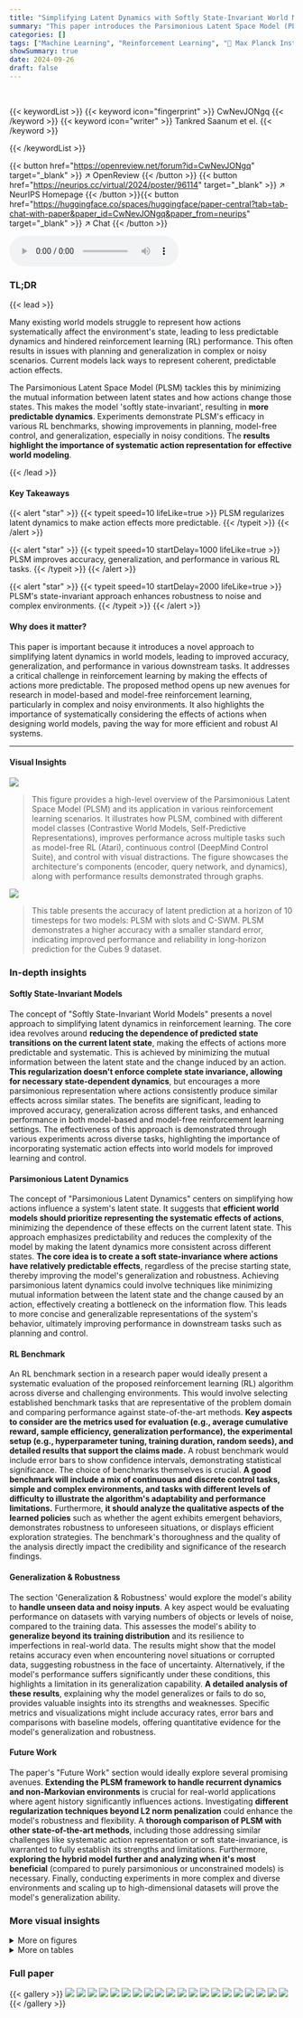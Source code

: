 ```yaml
---
title: "Simplifying Latent Dynamics with Softly State-Invariant World Models"
summary: "This paper introduces the Parsimonious Latent Space Model (PLSM), a novel world model that regularizes latent dynamics to improve action predictability, enhancing RL performance."
categories: []
tags: ["Machine Learning", "Reinforcement Learning", "🏢 Max Planck Institute for Biological Cybernetics",]
showSummary: true
date: 2024-09-26
draft: false
---
```


<br>

{{< keywordList >}}
{{< keyword icon="fingerprint" >}} CwNevJONgq {{< /keyword >}}
{{< keyword icon="writer" >}} Tankred Saanum et el. {{< /keyword >}}
 
{{< /keywordList >}}

{{< button href="https://openreview.net/forum?id=CwNevJONgq" target="_blank" >}}
↗ OpenReview
{{< /button >}}
{{< button href="https://neurips.cc/virtual/2024/poster/96114" target="_blank" >}}
↗ NeurIPS Homepage
{{< /button >}}{{< button href="https://huggingface.co/spaces/huggingface/paper-central?tab=tab-chat-with-paper&paper_id=CwNevJONgq&paper_from=neurips" target="_blank" >}}
↗ Chat
{{< /button >}}



<audio controls>
    <source src="https://ai-paper-reviewer.com/CwNevJONgq/podcast.wav" type="audio/wav">
    Your browser does not support the audio element.
</audio>


### TL;DR


{{< lead >}}

Many existing world models struggle to represent how actions systematically affect the environment's state, leading to less predictable dynamics and hindered reinforcement learning (RL) performance.  This often results in issues with planning and generalization in complex or noisy scenarios.  Current models lack ways to represent coherent, predictable action effects.



The Parsimonious Latent Space Model (PLSM) tackles this by minimizing the mutual information between latent states and how actions change those states.  This makes the model 'softly state-invariant', resulting in **more predictable dynamics**. Experiments demonstrate PLSM's efficacy in various RL benchmarks, showing improvements in planning, model-free control, and generalization, especially in noisy conditions.  The **results highlight the importance of systematic action representation for effective world modeling**.

{{< /lead >}}


#### Key Takeaways

{{< alert "star" >}}
{{< typeit speed=10 lifeLike=true >}} PLSM regularizes latent dynamics to make action effects more predictable. {{< /typeit >}}
{{< /alert >}}

{{< alert "star" >}}
{{< typeit speed=10 startDelay=1000 lifeLike=true >}} PLSM improves accuracy, generalization, and performance in various RL tasks. {{< /typeit >}}
{{< /alert >}}

{{< alert "star" >}}
{{< typeit speed=10 startDelay=2000 lifeLike=true >}} PLSM's state-invariant approach enhances robustness to noise and complex environments. {{< /typeit >}}
{{< /alert >}}

#### Why does it matter?
This paper is important because it introduces a novel approach to simplifying latent dynamics in world models, leading to improved accuracy, generalization, and performance in various downstream tasks.  It addresses a critical challenge in reinforcement learning by making the effects of actions more predictable. The proposed method opens up new avenues for research in model-based and model-free reinforcement learning, particularly in complex and noisy environments.  It also highlights the importance of systematically considering the effects of actions when designing world models, paving the way for more efficient and robust AI systems.

------
#### Visual Insights



![](https://ai-paper-reviewer.com/CwNevJONgq/figures_1_1.jpg)

> This figure provides a high-level overview of the Parsimonious Latent Space Model (PLSM) and its application in various reinforcement learning scenarios. It illustrates how PLSM, combined with different model classes (Contrastive World Models, Self-Predictive Representations), improves performance across multiple tasks such as model-free RL (Atari), continuous control (DeepMind Control Suite), and control with visual distractions. The figure showcases the architecture's components (encoder, query network, and dynamics), along with performance results demonstrated through graphs.





![](https://ai-paper-reviewer.com/CwNevJONgq/tables_17_1.jpg)

> This table presents the accuracy of latent prediction at a horizon of 10 timesteps for two models: PLSM with slots and C-SWM.  PLSM demonstrates a higher accuracy with a smaller standard error, indicating improved performance and reliability in long-horizon prediction for the Cubes 9 dataset.





### In-depth insights


#### Softly State-Invariant Models
The concept of "Softly State-Invariant World Models" presents a novel approach to simplifying latent dynamics in reinforcement learning.  The core idea revolves around **reducing the dependence of predicted state transitions on the current latent state**, making the effects of actions more predictable and systematic. This is achieved by minimizing the mutual information between the latent state and the change induced by an action.  **This regularization doesn't enforce complete state invariance, allowing for necessary state-dependent dynamics**, but encourages a more parsimonious representation where actions consistently produce similar effects across similar states.  The benefits are significant, leading to improved accuracy, generalization across different tasks, and enhanced performance in both model-based and model-free reinforcement learning settings. The effectiveness of this approach is demonstrated through various experiments across diverse tasks, highlighting the importance of incorporating systematic action effects into world models for improved learning and control.

#### Parsimonious Latent Dynamics
The concept of "Parsimonious Latent Dynamics" centers on simplifying how actions influence a system's latent state.  It suggests that **efficient world models should prioritize representing the systematic effects of actions**, minimizing the dependence of these effects on the current latent state. This approach emphasizes predictability and reduces the complexity of the model by making the latent dynamics more consistent across different states.  **The core idea is to create a soft state-invariance where actions have relatively predictable effects**, regardless of the precise starting state, thereby improving the model's generalization and robustness.  Achieving parsimonious latent dynamics could involve techniques like minimizing mutual information between the latent state and the change caused by an action, effectively creating a bottleneck on the information flow. This leads to more concise and generalizable representations of the system's behavior, ultimately improving performance in downstream tasks such as planning and control.

#### RL Benchmark
An RL benchmark section in a research paper would ideally present a systematic evaluation of the proposed reinforcement learning (RL) algorithm across diverse and challenging environments.  This would involve selecting established benchmark tasks that are representative of the problem domain and comparing performance against state-of-the-art methods.  **Key aspects to consider are the metrics used for evaluation (e.g., average cumulative reward, sample efficiency, generalization performance), the experimental setup (e.g., hyperparameter tuning, training duration, random seeds), and detailed results that support the claims made.** A robust benchmark would include error bars to show confidence intervals, demonstrating statistical significance. The choice of benchmarks themselves is crucial.  **A good benchmark will include a mix of continuous and discrete control tasks, simple and complex environments, and tasks with different levels of difficulty to illustrate the algorithm's adaptability and performance limitations.**  Furthermore, **it should analyze the qualitative aspects of the learned policies** such as whether the agent exhibits emergent behaviors, demonstrates robustness to unforeseen situations, or displays efficient exploration strategies.  The benchmark's thoroughness and the quality of the analysis directly impact the credibility and significance of the research findings.

#### Generalization & Robustness
The section 'Generalization & Robustness' would explore the model's ability to **handle unseen data and noisy inputs**.  A key aspect would be evaluating performance on datasets with varying numbers of objects or levels of noise, compared to the training data.  This assesses the model's ability to **generalize beyond its training distribution** and its resilience to imperfections in real-world data.  The results might show that the model retains accuracy even when encountering novel situations or corrupted data, suggesting robustness in the face of uncertainty. Alternatively, if the model's performance suffers significantly under these conditions, this highlights a limitation in its generalization capability.  **A detailed analysis of these results**, explaining why the model generalizes or fails to do so, provides valuable insights into its strengths and weaknesses.  Specific metrics and visualizations might include accuracy rates, error bars and comparisons with baseline models, offering quantitative evidence for the model's generalization and robustness.

#### Future Work
The paper's "Future Work" section would ideally explore several promising avenues.  **Extending the PLSM framework to handle recurrent dynamics and non-Markovian environments** is crucial for real-world applications where agent history significantly influences actions.  Investigating **different regularization techniques beyond L2 norm penalization** could enhance the model's robustness and flexibility. A **thorough comparison of PLSM with other state-of-the-art methods**, including those addressing similar challenges like systematic action representation or soft state-invariance, is warranted to fully establish its strengths and limitations.  Furthermore, **exploring the hybrid model further and analyzing when it's most beneficial** (compared to purely parsimonious or unconstrained models) is necessary. Finally, conducting experiments in more complex and diverse environments and scaling up to high-dimensional datasets will prove the model's generalization ability.


### More visual insights

<details>
<summary>More on figures
</summary>


![](https://ai-paper-reviewer.com/CwNevJONgq/figures_2_1.jpg)

> This figure visually demonstrates the effect of the Parsimonious Latent Space Model (PLSM) on latent dynamics.  The left panel shows a simple 2D latent space where an agent (represented by a heart) can move in nine possible directions, including staying still. The center panel illustrates the distribution of changes in latent states (Δz) for an unconstrained model. This distribution is diffuse, indicating that the model doesn't capture the systematic nature of the agent's actions. The right panel shows the same distribution for the PLSM. Here, the distribution is much more concentrated, revealing the improved predictability of the latent dynamics due to regularization.


![](https://ai-paper-reviewer.com/CwNevJONgq/figures_4_1.jpg)

> This figure displays the results of experiments comparing the performance of TD-MPC and RePo algorithms with and without the proposed PLSM method in continuous control tasks.  Subfigure (A) shows results for five DeepMind Control Suite tasks, while subfigure (B) shows results for five Distracting Control Suite tasks.  The y-axis represents the average episode return, while the x-axis represents the number of environment steps.  Shaded areas represent 95% confidence intervals. The results demonstrate that incorporating PLSM improves the average return in most of the tasks, indicating the benefit of the proposed method for improving the efficiency and generalization of planning algorithms in complex scenarios.


![](https://ai-paper-reviewer.com/CwNevJONgq/figures_5_1.jpg)

> This figure shows the results of applying the Parsimonious Latent Space Model (PLSM) to several Atari games using the Self-Predictive Representations (SPR) model. The PLSM model improves the performance of the SPR model in most games, as indicated by the higher human-normalized scores. The bars in the figure show the difference in human-normalized scores between the SPR model with and without PLSM, averaged over five random seeds. The results indicate that incorporating PLSM into SPR improves the performance of the model, highlighting the effectiveness of the proposed method.


![](https://ai-paper-reviewer.com/CwNevJONgq/figures_6_1.jpg)

> This figure compares the performance of contrastive world models (CWM) and parsimonious latent space models (PLSM) on long-horizon latent prediction tasks across six different environments. The results demonstrate that PLSM significantly improves prediction accuracy, particularly in the cubes and shapes datasets, where it achieves near-perfect accuracy even at prediction horizons of 10 timesteps. The shaded regions represent the standard error of the mean, showing the consistency of the results.


![](https://ai-paper-reviewer.com/CwNevJONgq/figures_7_1.jpg)

> This figure compares the performance of PLSM and CWM models on generalization and robustness tests.  The 'Novel cubes' and 'Novel shapes' plots show that PLSM generalizes better to unseen data with fewer objects than it was trained on, while the 'Noise σ = 0.1' and 'Noise σ = 0.2' plots demonstrate that PLSM is more robust to noisy data. The shaded areas and error bars represent confidence intervals.


![](https://ai-paper-reviewer.com/CwNevJONgq/figures_7_2.jpg)

> This figure displays a bar chart comparing the decodability (R-squared value) of generative factors from latent states (zt), object-matched query states (when the query is conditioned on the action affecting a specific object), and query states (ht) in general.  The results show that latent states (zt) have the highest decodability, meaning they retain the most information about the generative factors. Object-matched query states have intermediate decodability, while general query states (ht) have the lowest decodability. This demonstrates that the query network effectively filters out irrelevant information from the latent states, leaving only the information necessary to predict the effect of the action on the object it affects.


![](https://ai-paper-reviewer.com/CwNevJONgq/figures_14_1.jpg)

> This figure compares the latent space representations learned by PLSM and two other methods that use L1 and L2 regularization.  PLSM shows a more regular representation, while the others show a shrunken or distorted space.  It highlights how PLSM's mutual information minimization leads to better organization of the latent space.


![](https://ai-paper-reviewer.com/CwNevJONgq/figures_15_1.jpg)

> This figure compares the performance of the proposed Parsimonious Latent Space Model (PLSM) against a baseline contrastive world model (CWM) in predicting future latent states.  It shows that PLSM significantly improves accuracy, especially at longer prediction horizons (up to 10 timesteps), across various datasets (spaceinvaders, pong, cubes with 9 objects, shapes with 9 objects, dSprites with 4 factors, and MOVi-e). The results demonstrate PLSM's effectiveness in learning more predictable and generalizable latent dynamics.


![](https://ai-paper-reviewer.com/CwNevJONgq/figures_15_2.jpg)

> This figure displays the results of long-horizon latent prediction experiments comparing the performance of the Parsimonious Latent Space Model (PLSM) against a standard contrastive world model (CWM) across six different environments.  The results show that PLSM significantly improves prediction accuracy, particularly in the cubes and shapes environment, where it achieves near-perfect accuracy even when predicting 10 timesteps into the future. The figure plots the accuracy across different prediction horizons for each environment, with error bars representing the standard error of the mean across five random seeds.


![](https://ai-paper-reviewer.com/CwNevJONgq/figures_16_1.jpg)

> This figure shows the results of experiments comparing the performance of TD-MPC and RePo algorithms with and without PLSM in continuous control tasks.  Panel A displays results for TD-MPC across five different DeepMind Control Suite environments, demonstrating the improvement in average return achieved by using PLSM.  Panel B shows similar results for RePo across a different set of  environments, which also include distracting visual elements. The shaded areas represent 95% confidence intervals, highlighting the statistical significance of the observed performance differences.


![](https://ai-paper-reviewer.com/CwNevJONgq/figures_16_2.jpg)

> This figure shows the results of using PLSM with two different model-based RL algorithms, TD-MPC and RePo.  The x-axis represents the number of steps, and the y-axis represents the average return across five different runs of each experiment.  The shaded regions indicate the 95% confidence interval.  In both (A) and (B), PLSM improves the performance of the respective baseline algorithm across a variety of tasks.  The results indicate that PLSM enhances the ability of these algorithms to learn effective policies in continuous control environments with complex dynamics and visual distractions.


![](https://ai-paper-reviewer.com/CwNevJONgq/figures_16_3.jpg)

> This figure shows an overview of the proposed architecture and results. The architecture consists of a world model with a query network that extracts a sparse representation for predicting latent transition dynamics.  Three sets of RL benchmarks show performance improvements when combining the proposed method with contrastive learning, planning, and model-free RL. The lines and bars in the graphs represent the mean performance, with error bars indicating the 95% confidence interval.


![](https://ai-paper-reviewer.com/CwNevJONgq/figures_17_1.jpg)

> This figure compares the long-horizon prediction accuracy of contrastive world models with and without the proposed PLSM method across six different environments.  The results demonstrate that PLSM significantly improves accuracy, particularly in the cubes and shapes dataset, where it achieves near-perfect accuracy even when predicting 10 time steps into the future.  Error bars represent the standard error of the mean, indicating confidence in the results.


![](https://ai-paper-reviewer.com/CwNevJONgq/figures_17_2.jpg)

> The figure shows the performance of contrastive world models with and without parsimonious latent space model (PLSM) regularization on six different datasets. The x-axis represents the prediction horizon (how many steps into the future the model is predicting), and the y-axis represents the accuracy of the prediction. For most datasets, PLSM improves accuracy, particularly for longer prediction horizons. The error bars indicate the standard error of the mean.


</details>




<details>
<summary>More on tables
</summary>


![](https://ai-paper-reviewer.com/CwNevJONgq/tables_18_1.jpg)
> This table shows the accuracy of latent prediction at a horizon of 10 steps for both PLSM with slots and the baseline C-SWM model.  The results are averaged over five different random seeds, with the standard error of the mean included to represent the variability of the results.  The higher accuracy of PLSM with slots demonstrates its improved ability to predict future states.

![](https://ai-paper-reviewer.com/CwNevJONgq/tables_19_1.jpg)
> This table lists the hyperparameters used for training the contrastive model, including the number of hidden units, batch size, number of hidden layers in the MLP, latent dimensions, query dimensions, regularization coefficient, margin, learning rate, activation function, and optimizer.

![](https://ai-paper-reviewer.com/CwNevJONgq/tables_19_2.jpg)
> This table presents the accuracy of latent prediction at a horizon of 10 steps for both PLSM with slots and the contrastive world model (C-SWM).  The results are averaged over five random seeds, and error bars representing the standard error of the mean are included.  The table highlights the superior performance of PLSM in this specific task.

</details>




### Full paper

{{< gallery >}}
<img src="https://ai-paper-reviewer.com/CwNevJONgq/1.png" class="grid-w50 md:grid-w33 xl:grid-w25" />
<img src="https://ai-paper-reviewer.com/CwNevJONgq/2.png" class="grid-w50 md:grid-w33 xl:grid-w25" />
<img src="https://ai-paper-reviewer.com/CwNevJONgq/3.png" class="grid-w50 md:grid-w33 xl:grid-w25" />
<img src="https://ai-paper-reviewer.com/CwNevJONgq/4.png" class="grid-w50 md:grid-w33 xl:grid-w25" />
<img src="https://ai-paper-reviewer.com/CwNevJONgq/5.png" class="grid-w50 md:grid-w33 xl:grid-w25" />
<img src="https://ai-paper-reviewer.com/CwNevJONgq/6.png" class="grid-w50 md:grid-w33 xl:grid-w25" />
<img src="https://ai-paper-reviewer.com/CwNevJONgq/7.png" class="grid-w50 md:grid-w33 xl:grid-w25" />
<img src="https://ai-paper-reviewer.com/CwNevJONgq/8.png" class="grid-w50 md:grid-w33 xl:grid-w25" />
<img src="https://ai-paper-reviewer.com/CwNevJONgq/9.png" class="grid-w50 md:grid-w33 xl:grid-w25" />
<img src="https://ai-paper-reviewer.com/CwNevJONgq/10.png" class="grid-w50 md:grid-w33 xl:grid-w25" />
<img src="https://ai-paper-reviewer.com/CwNevJONgq/11.png" class="grid-w50 md:grid-w33 xl:grid-w25" />
<img src="https://ai-paper-reviewer.com/CwNevJONgq/12.png" class="grid-w50 md:grid-w33 xl:grid-w25" />
<img src="https://ai-paper-reviewer.com/CwNevJONgq/13.png" class="grid-w50 md:grid-w33 xl:grid-w25" />
<img src="https://ai-paper-reviewer.com/CwNevJONgq/14.png" class="grid-w50 md:grid-w33 xl:grid-w25" />
<img src="https://ai-paper-reviewer.com/CwNevJONgq/15.png" class="grid-w50 md:grid-w33 xl:grid-w25" />
<img src="https://ai-paper-reviewer.com/CwNevJONgq/16.png" class="grid-w50 md:grid-w33 xl:grid-w25" />
<img src="https://ai-paper-reviewer.com/CwNevJONgq/17.png" class="grid-w50 md:grid-w33 xl:grid-w25" />
<img src="https://ai-paper-reviewer.com/CwNevJONgq/18.png" class="grid-w50 md:grid-w33 xl:grid-w25" />
<img src="https://ai-paper-reviewer.com/CwNevJONgq/19.png" class="grid-w50 md:grid-w33 xl:grid-w25" />
<img src="https://ai-paper-reviewer.com/CwNevJONgq/20.png" class="grid-w50 md:grid-w33 xl:grid-w25" />
{{< /gallery >}}